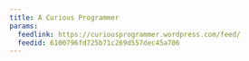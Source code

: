```yaml
---
title: A Curious Programmer
params:
  feedlink: https://curiousprogrammer.wordpress.com/feed/
  feedid: 6100796fd725b71c269d557dec45a706
---
```

